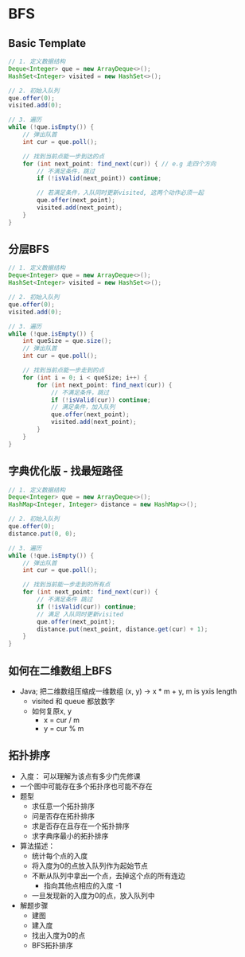 # BFS

## Basic Template
```java
// 1. 定义数据结构
Deque<Integer> que = new ArrayDeque<>();
HashSet<Integer> visited = new HashSet<>();

// 2. 初始入队列
que.offer(0);
visited.add(0);

// 3. 遍历
while (!que.isEmpty()) {
    // 弹出队首
    int cur = que.poll();

    // 找到当前点能一步到达的点
    for (int next_point: find_next(cur)) { // e.g 走四个方向
        // 不满足条件，跳过
        if (!isValid(next_point)) continue;

        // 若满足条件，入队同时更新visited, 这两个动作必须一起
        que.offer(next_point);
        visited.add(next_point);
    }
}
```

## 分层BFS

```java
// 1. 定义数据结构
Deque<Integer> que = new ArrayDeque<>();
HashSet<Integer> visited = new HashSet<>();

// 2. 初始入队列
que.offer(0);
visited.add(0);

// 3. 遍历
while (!que.isEmpty()) {
    int queSize = que.size();
    // 弹出队首
    int cur = que.poll();

    // 找到当前点能一步走到的点
    for (int i = 0; i < queSize; i++) {
        for (int next_point: find_next(cur)) {
            // 不满足条件，跳过
            if (!isValid(cur)) continue;
            // 满足条件，加入队列
            que.offer(next_point);
            visited.add(next_point);
        }
    }
}
```

## 字典优化版 - 找最短路径

```java
// 1. 定义数据结构
Deque<Integer> que = new ArrayDeque<>();
HashMap<Integer, Integer> distance = new HashMap<>();

// 2. 初始入队列
que.offer(0);
distance.put(0, 0);

// 3. 遍历
while (!que.isEmpty()) {
    // 弹出队首
    int cur = que.poll();

    // 找到当前能一步走到的所有点
    for (int next_point: find_next(cur)) {
        // 不满足条件 跳过
        if (!isValid(cur)) continue;
        // 满足 入队同时更新visited
        que.offer(next_point);
        distance.put(next_point, distance.get(cur) + 1);
    }
}
```

## 如何在二维数组上BFS

- Java; 把二维数组压缩成一维数组 (x, y) -> x * m + y, m is yxis length
    - visited 和 queue 都放数字
    - 如何复原x, y
        - x = cur / m
        - y = cur % m

## 拓扑排序
- 入度： 可以理解为该点有多少门先修课
- 一个图中可能存在多个拓扑序也可能不存在
- 题型
    - 求任意一个拓扑排序
    - 问是否存在拓扑排序
    - 求是否存在且存在一个拓扑排序
    - 求字典序最小的拓扑排序
- 算法描述：
    - 统计每个点的入度
    - 将入度为0的点放入队列作为起始节点
    - 不断从队列中拿出一个点，去掉这个点的所有连边
      - 指向其他点相应的入度 -1
    - 一旦发现新的入度为0的点，放入队列中
- 解题步骤
    - 建图
    - 建入度
    - 找出入度为0的点
    - BFS拓扑排序




